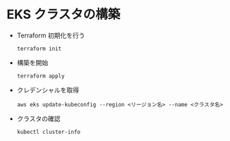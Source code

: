 # EKS クラスタの構築

- Terraform 初期化を行う

    ```shell
    terraform init
    ```

- 構築を開始

    ```shell
    terraform apply
    ```

- クレデンシャルを取得

    ```shell
    aws eks update-kubeconfig --region <リージョン名> --name <クラスタ名>
    ```

- クラスタの確認

    ```shell
    kubectl cluster-info
    ```

<!-- - vCluster がインストールされていることを確認する

    ```shell
    ``` -->

